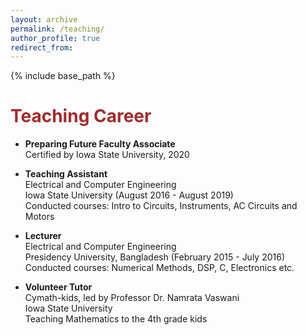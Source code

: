 ```yaml
---
layout: archive
permalink: /teaching/
author_profile: true
redirect_from:
---
```


{% include base_path %}

<span style="color:brown">**Teaching Career**</span>
======

* **Preparing Future Faculty Associate** <br/> Certified by Iowa State University, 2020

* **Teaching Assistant** <br/> Electrical and Computer Engineering <br/> Iowa State University (August 2016 - August 2019) <br/>  Conducted courses: Intro to Circuits, Instruments, AC Circuits and Motors

* **Lecturer** <br/> Electrical and Computer Engineering <br/> Presidency University, Bangladesh (February 2015 - July 2016) <br/> Conducted courses: Numerical Methods, DSP, C, Electronics etc.

* **Volunteer Tutor** <br/> Cymath-kids, led by Professor Dr. Namrata Vaswani <br/> Iowa State University <br/> Teaching Mathematics to the 4th grade kids 
